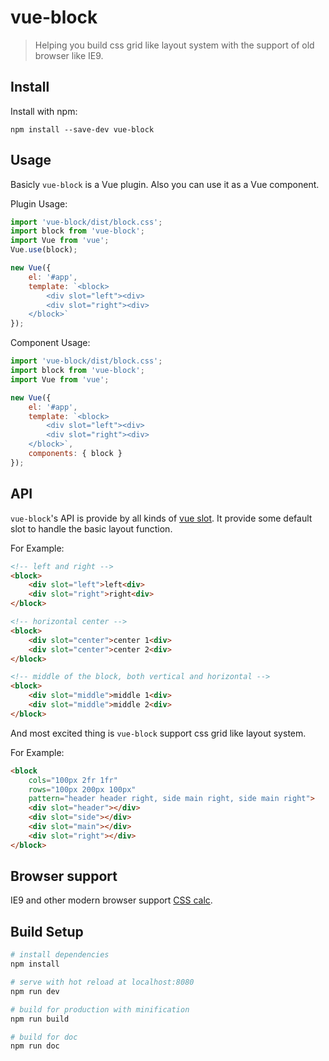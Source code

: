 # vue-block

> Helping you build css grid like layout system with the support of old browser like IE9.

## Install

Install with npm:

```
npm install --save-dev vue-block
```

## Usage

Basicly `vue-block` is a Vue plugin. Also you can use it as a Vue component.

Plugin Usage:

```javascript
import 'vue-block/dist/block.css';
import block from 'vue-block';
import Vue from 'vue';
Vue.use(block);

new Vue({
    el: '#app',
    template: `<block>
        <div slot="left"><div>
        <div slot="right"><div>
    </block>`
});
```

Component Usage:

```javascript
import 'vue-block/dist/block.css';
import block from 'vue-block';
import Vue from 'vue';

new Vue({
    el: '#app',
    template: `<block>
        <div slot="left"><div>
        <div slot="right"><div>
    </block>`,
    components: { block }
});
```

## API

`vue-block`'s API is provide by all kinds of [vue slot](https://vuejs.org/v2/guide/components.html#Named-Slots). It provide some default slot to handle the basic layout function.

For Example:

```html
<!-- left and right -->
<block>
    <div slot="left">left<div>
    <div slot="right">right<div>
</block>

<!-- horizontal center -->
<block>
    <div slot="center">center 1<div>
    <div slot="center">center 2<div>
</block>

<!-- middle of the block, both vertical and horizontal -->
<block>
    <div slot="middle">middle 1<div>
    <div slot="middle">middle 2<div>
</block>
```

And most excited thing is `vue-block` support css grid like layout system.

For Example:

```html
<block
    cols="100px 2fr 1fr"
    rows="100px 200px 100px"
    pattern="header header right, side main right, side main right">
    <div slot="header"></div>
    <div slot="side"></div>
    <div slot="main"></div>
    <div slot="right"></div>
</block>

```

## Browser support

IE9 and other modern browser support [CSS calc](http://caniuse.com/#search=calc).

## Build Setup

``` bash
# install dependencies
npm install

# serve with hot reload at localhost:8080
npm run dev

# build for production with minification
npm run build

# build for doc
npm run doc
```
